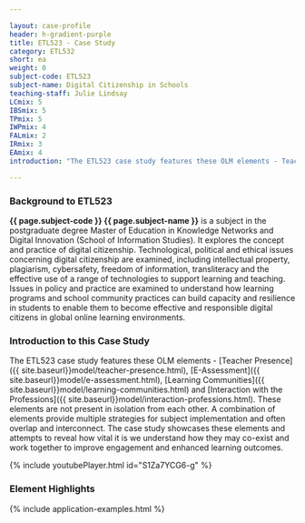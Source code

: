 ```yaml
---

layout: case-profile
header: h-gradient-purple
title: ETL523 - Case Study
category: ETL532
short: ea
weight: 0
subject-code: ETL523
subject-name: Digital Citizenship in Schools
teaching-staff: Julie Lindsay
LCmix: 5
IBSmix: 5
TPmix: 5
IWPmix: 4
FALmix: 2
IRmix: 3
EAmix: 4
introduction: "The ETL523 case study features these OLM elements - Teacher Presence, E-Assessment, Learning Communities and Interaction with the Professions. These elements are not present in isolation from each other. A combination of elements provide multiple strategies for subject implementation and often overlap and interconnect. The case study showcases these elements and attempts to reveal how vital it is we understand how they may co-exist and work together to improve engagement and enhanced learning outcomes."

---
```


### Background to ETL523

**{{ page.subject-code }} {{ page.subject-name }}** is a subject in the postgraduate degree Master of Education in Knowledge Networks and Digital Innovation (School of Information Studies). It explores the concept and practice of digital citizenship. Technological, political and ethical issues concerning digital citizenship are examined, including intellectual property, plagiarism, cybersafety, freedom of information, transliteracy and the effective use of a range of technologies to support learning and teaching. Issues in policy and practice are examined to understand how learning programs and school community practices can build capacity and resilience in students to enable them to become effective and responsible digital citizens in global online learning environments.

### Introduction to this Case Study

The ETL523 case study features these OLM elements - [Teacher Presence]({{ site.baseurl}}model/teacher-presence.html), [E-Assessment]({{ site.baseurl}}model/e-assessment.html), [Learning Communities]({{ site.baseurl}}model/learning-communities.html) and [Interaction with the Professions]({{ site.baseurl}}model/interaction-professions.html). These elements are not present in isolation from each other. A combination of elements provide multiple strategies for subject implementation and often overlap and interconnect. The case study showcases these elements and attempts to reveal how vital it is we understand how they may co-exist and work together to improve engagement and enhanced learning outcomes.

{% include youtubePlayer.html id="S1Za7YCG6-g" %}

### Element Highlights

<div class="u-release practice">
{% include application-examples.html %}
</div>
